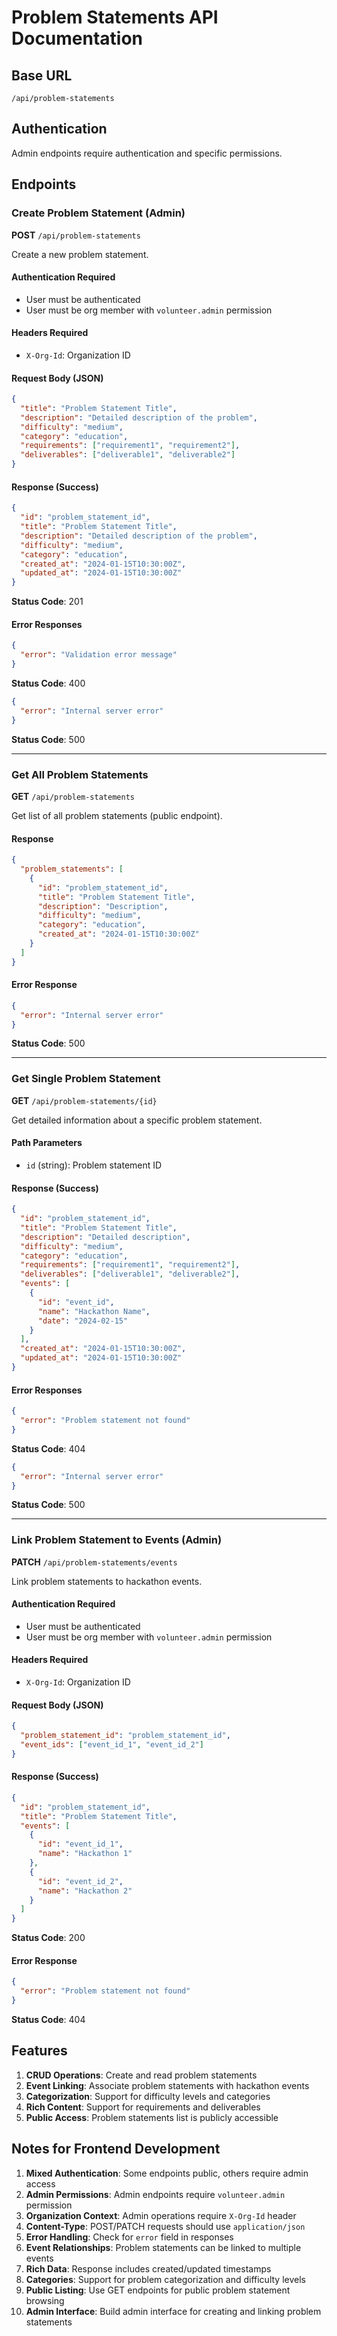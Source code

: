 # Problem Statements API Documentation

## Base URL
`/api/problem-statements`

## Authentication
Admin endpoints require authentication and specific permissions.

## Endpoints

### Create Problem Statement (Admin)
**POST** `/api/problem-statements`

Create a new problem statement.

#### Authentication Required
- User must be authenticated
- User must be org member with `volunteer.admin` permission  

#### Headers Required
- `X-Org-Id`: Organization ID

#### Request Body (JSON)
```json
{
  "title": "Problem Statement Title",
  "description": "Detailed description of the problem",
  "difficulty": "medium",
  "category": "education",
  "requirements": ["requirement1", "requirement2"],
  "deliverables": ["deliverable1", "deliverable2"]
}
```

#### Response (Success)
```json
{
  "id": "problem_statement_id",
  "title": "Problem Statement Title", 
  "description": "Detailed description of the problem",
  "difficulty": "medium",
  "category": "education",
  "created_at": "2024-01-15T10:30:00Z",
  "updated_at": "2024-01-15T10:30:00Z"
}
```
**Status Code**: 201

#### Error Responses
```json
{
  "error": "Validation error message"
}
```
**Status Code**: 400

```json
{
  "error": "Internal server error"
}
```
**Status Code**: 500

---

### Get All Problem Statements
**GET** `/api/problem-statements`

Get list of all problem statements (public endpoint).

#### Response
```json
{
  "problem_statements": [
    {
      "id": "problem_statement_id",
      "title": "Problem Statement Title",
      "description": "Description",
      "difficulty": "medium",
      "category": "education",
      "created_at": "2024-01-15T10:30:00Z"
    }
  ]
}
```

#### Error Response
```json
{
  "error": "Internal server error"
}
```
**Status Code**: 500

---

### Get Single Problem Statement
**GET** `/api/problem-statements/{id}`

Get detailed information about a specific problem statement.

#### Path Parameters
- `id` (string): Problem statement ID

#### Response (Success)
```json
{
  "id": "problem_statement_id",
  "title": "Problem Statement Title",
  "description": "Detailed description",
  "difficulty": "medium", 
  "category": "education",
  "requirements": ["requirement1", "requirement2"],
  "deliverables": ["deliverable1", "deliverable2"],
  "events": [
    {
      "id": "event_id",
      "name": "Hackathon Name",
      "date": "2024-02-15"
    }
  ],
  "created_at": "2024-01-15T10:30:00Z",
  "updated_at": "2024-01-15T10:30:00Z"
}
```

#### Error Responses
```json
{
  "error": "Problem statement not found"
}
```
**Status Code**: 404

```json
{
  "error": "Internal server error"
}
```
**Status Code**: 500

---

### Link Problem Statement to Events (Admin)
**PATCH** `/api/problem-statements/events`

Link problem statements to hackathon events.

#### Authentication Required
- User must be authenticated
- User must be org member with `volunteer.admin` permission

#### Headers Required
- `X-Org-Id`: Organization ID

#### Request Body (JSON)
```json
{
  "problem_statement_id": "problem_statement_id",
  "event_ids": ["event_id_1", "event_id_2"]
}
```

#### Response (Success)
```json
{
  "id": "problem_statement_id",
  "title": "Problem Statement Title",
  "events": [
    {
      "id": "event_id_1",
      "name": "Hackathon 1"
    },
    {
      "id": "event_id_2", 
      "name": "Hackathon 2"
    }
  ]
}
```
**Status Code**: 200

#### Error Response
```json
{
  "error": "Problem statement not found"
}
```
**Status Code**: 404

## Features

1. **CRUD Operations**: Create and read problem statements
2. **Event Linking**: Associate problem statements with hackathon events
3. **Categorization**: Support for difficulty levels and categories
4. **Rich Content**: Support for requirements and deliverables
5. **Public Access**: Problem statements list is publicly accessible

## Notes for Frontend Development

1. **Mixed Authentication**: Some endpoints public, others require admin access
2. **Admin Permissions**: Admin endpoints require `volunteer.admin` permission
3. **Organization Context**: Admin operations require `X-Org-Id` header
4. **Content-Type**: POST/PATCH requests should use `application/json`
5. **Error Handling**: Check for `error` field in responses
6. **Event Relationships**: Problem statements can be linked to multiple events
7. **Rich Data**: Response includes created/updated timestamps
8. **Categories**: Support for problem categorization and difficulty levels
9. **Public Listing**: Use GET endpoints for public problem statement browsing
10. **Admin Interface**: Build admin interface for creating and linking problem statements